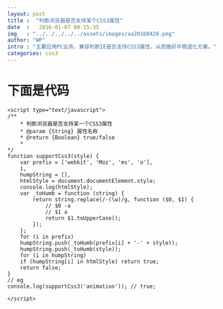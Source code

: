 ```yaml
---
layout: post
title :  "判断浏览器是否支持某个CSS3属性"
date  :   2016-01-07 08:15:35
img   : "../../../../../assets/images/aa20160428.png"
author: "WP"
intro : "主要应用PC业务，兼容判断IE是否支持CSS3属性，从而做好平稳退化方案。"
categories: css3
---
```





# 下面是代码

	<script type="text/javascript">
	/**
	    * 判断浏览器是否支持某一个CSS3属性
	    * @param {String} 属性名称
	    * @return {Boolean} true/false
	    * 
	*/   
	function supportCss3(style) {
	    var prefix = ['webkit', 'Moz', 'ms', 'o'],
	    i,
	    humpString = [],
	    htmlStyle = document.documentElement.style;
	    console.log(htmlStyle);
	    var _toHumb = function (string) {
		    return string.replace(/-(\w)/g, function ($0, $1) {
		    	// $0 -a
		    	// $1 a
		    	return $1.toUpperCase();
		    });
	    };
	    for (i in prefix)
	    humpString.push(_toHumb(prefix[i] + '-' + style));
	    humpString.push(_toHumb(style));
	    for (i in humpString)
	    if (humpString[i] in htmlStyle) return true;
	    return false;
	}
	// eg
	console.log(supportCss3('animation')); // true;

	</script>